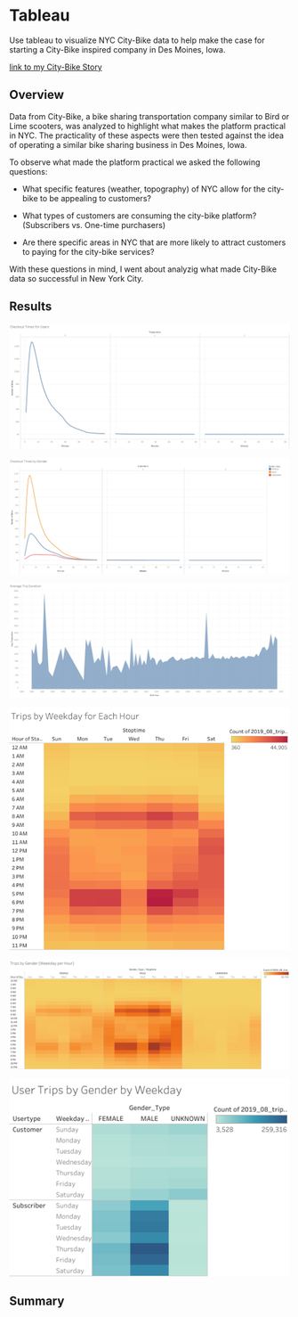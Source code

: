 # Tableau
Use tableau to visualize NYC City-Bike data to help make the case for starting a City-Bike inspired company in Des Moines, Iowa.

[link to my City-Bike Story](https://public.tableau.com/views/20230306_City_Bike_Story/City_Bike_Story?:language=en-US&:display_count=n&:origin=viz_share_link)


## Overview

Data from City-Bike, a bike sharing transportation company similar to Bird or Lime scooters, was analyzed to highlight what makes the platform practical in NYC. The practicality of these aspects were then tested against the idea of operating a similar bike sharing business in Des Moines, Iowa.

To observe what made the platform practical we asked the following questions:

- What specific features (weather, topography) of NYC allow for the city-bike to be appealing to customers?

- What types of customers are consuming the city-bike platform? (Subscribers vs. One-time purchasers)

- Are there specific areas in NYC that are more likely to attract customers to paying for the city-bike services?

With these questions in mind, I went about analyzig what made City-Bike data so successful in New York City.

## Results

![c](https://github.com/willmino/bikesharing/blob/main/png%20of%20viz/Checkout%20Times%20for%20Users.png)


![c](https://github.com/willmino/bikesharing/blob/main/png%20of%20viz/Checkout%20Times%20by%20Gender.png)


![c](https://github.com/willmino/bikesharing/blob/main/png%20of%20viz/Average%20Trip%20Duration.png)


![c](https://github.com/willmino/bikesharing/blob/main/png%20of%20viz/Trips%20by%20Weekday%20for%20Each%20Hour%20.png)


![c](https://github.com/willmino/bikesharing/blob/main/png%20of%20viz/Trips%20by%20Gender%20(Weekday%20per%20Hour)%20.png)


![c](https://github.com/willmino/bikesharing/blob/main/png%20of%20viz/User%20Trips%20by%20Gender%20by%20Weekday.png)








## Summary


